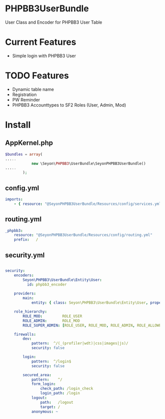 PHPBB3UserBundle
================

User Class and Encoder for PHPBB3 User Table


# Current Features

* Simple login with PHPBB3 User


# TODO Features

* Dynamic table name
* Registration
* PW Reminder
* PHPBB3 Accounttypes to SF2 Roles (User, Admin, Mod)


# Install

## AppKernel.php

```php
$bundles = array(
.....
            new \Seyon\PHPBB3\UserBundle\SeyonPHPBB3UserBundle()
.....
        );
```

## config.yml
```yaml
imports:
    - { resource: "@SeyonPHPBB3UserBundle/Resources/config/services.yml" }
```

## routing.yml
```yaml
_phpbb3:
    resource: "@SeyonPHPBB3UserBundle/Resources/config/routing.yml"
    prefix:   /
```

## security.yml
```yaml

security:
    encoders:
        Seyon\PHPBB3\UserBundle\Entity\User:
          id: phpbb3_encoder
          
    providers:
        main:
            entity: { class: Seyon\PHPBB3\UserBundle\Entity\User, property: username }

    role_hierarchy:
        ROLE_MOD:         ROLE_USER
        ROLE_ADMIN:       ROLE_MOD
        ROLE_SUPER_ADMIN: [ROLE_USER, ROLE_MOD, ROLE_ADMIN, ROLE_ALLOWED_TO_SWITCH]

    firewalls:
        dev:
            pattern:  ^/(_(profiler|wdt)|css|images|js)/
            security: false

        login:
            pattern:  ^/login$
            security: false

        secured_area:
            pattern:    ^/
            form_login:
                check_path: /login_check
                login_path: /login
            logout:
                path:   /logout
                target: /
            anonymous: ~

```